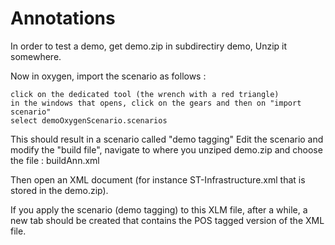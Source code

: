 # Annotations

In order to test a demo, get demo.zip in subdirectiry demo,
Unzip it somewhere.

Now in oxygen, import the scenario as follows :

    click on the dedicated tool (the wrench with a red triangle)
    in the windows that opens, click on the gears and then on "import scenario"
    select demoOxygenScenario.scenarios
   

This should result in a scenario called "demo tagging"
Edit the scenario and modify the "build file", navigate to where you unziped demo.zip and choose the file : buildAnn.xml

Then open an XML document (for instance ST-Infrastructure.xml that is stored in the demo.zip).

If you apply the scenario (demo tagging) to this XLM file, after a while, a new tab should be created that contains the POS tagged version of the XML file. 
